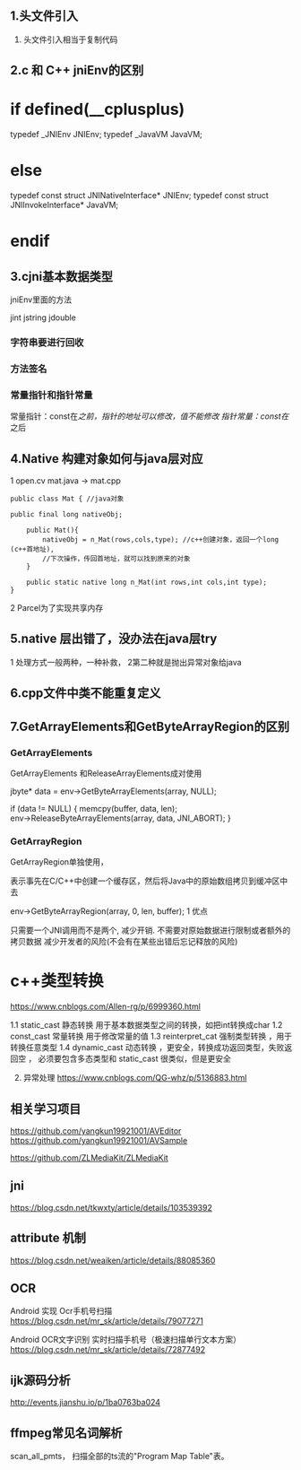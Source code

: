 ## 1.头文件引入

1. 头文件引入相当于复制代码

## 2.c 和 C++ jniEnv的区别

# if defined(__cplusplus)

typedef _JNIEnv JNIEnv; typedef _JavaVM JavaVM;

# else

typedef const struct JNINativeInterface* JNIEnv; typedef const struct JNIInvokeInterface* JavaVM;

# endif

## 3.cjni基本数据类型

jniEnv里面的方法

jint jstring jdouble

### 字符串要进行回收

### 方法签名

### 常量指针和指针常量

常量指针：const在*之前，指针的地址可以修改，值不能修改 指针常量：const在*之后

## 4.Native 构建对象如何与java层对应

1 open.cv mat.java -> mat.cpp
```
public class Mat { //java对象

public final long nativeObj;

    public Mat(){
        nativeObj = n_Mat(rows,cols,type); //c++创建对象，返回一个long (c++首地址),
        //下次操作，传回首地址，就可以找到原来的对象
    }

    public static native long n_Mat(int rows,int cols,int type);
}
```
2 Parcel为了实现共享内存

## 5.native 层出错了，没办法在java层try

1 处理方式一般两种，一种补救， 2第二种就是抛出异常对象给java

## 6.cpp文件中类不能重复定义

## 7.GetArrayElements和GetByteArrayRegion的区别

### GetArrayElements

GetArrayElements 和ReleaseArrayElements成对使用

jbyte* data = env->GetByteArrayElements(array, NULL);    

if (data != NULL) { memcpy(buffer, data, len);        
env->ReleaseByteArrayElements(array, data, JNI_ABORT); }

### GetArrayRegion

GetArrayRegion单独使用，

表示事先在C/C++中创建一个缓存区，然后将Java中的原始数组拷贝到缓冲区中去

env->GetByteArrayRegion(array, 0, len, buffer); 1 优点

只需要一个JNI调用而不是两个, 减少开销. 不需要对原始数据进行限制或者额外的拷贝数据 减少开发者的风险(不会有在某些出错后忘记释放的风险)



# c++类型转换
https://www.cnblogs.com/Allen-rg/p/6999360.html

1.1 static_cast 静态转换  用于基本数据类型之间的转换，如把int转换成char
1.2 const_cast 常量转换 用于修改常量的值
1.3 reinterpret_cat 强制类型转换 ，用于转换任意类型
1.4 dynamic_cast 动态转换 ，更安全，转换成功返回类型，失败返回空 ，
必须要包含多态类型和 static_cast 很类似，但是更安全



2. 异常处理
   https://www.cnblogs.com/QG-whz/p/5136883.html

## 相关学习项目
https://github.com/yangkun19921001/AVEditor
https://github.com/yangkun19921001/AVSample

https://github.com/ZLMediaKit/ZLMediaKit

## jni 
https://blog.csdn.net/tkwxty/article/details/103539392 

##  __attribute__ 机制
https://blog.csdn.net/weaiken/article/details/88085360

## OCR

Android 实现 Ocr手机号扫描
https://blog.csdn.net/mr_sk/article/details/79077271


Android OCR文字识别 实时扫描手机号（极速扫描单行文本方案）
https://blog.csdn.net/mr_sk/article/details/72877492

## ijk源码分析
http://events.jianshu.io/p/1ba0763ba024




## ffmpeg常见名词解析
scan_all_pmts， 扫描全部的ts流的"Program Map Table"表。
